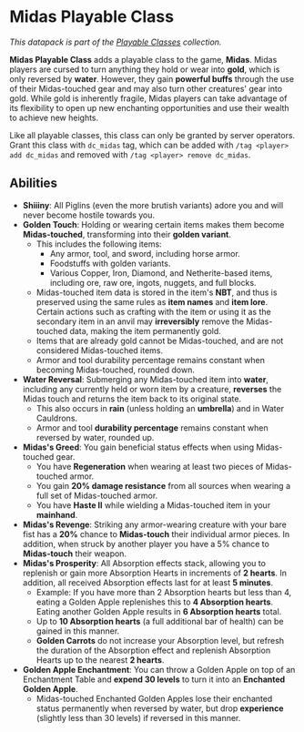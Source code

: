 # Midas Playable Class

*This datapack is part of the [Playable Classes](https://github.com/Drakonkinst/DrakonsDatapacks/wiki/Playable-Classes) collection.*

**Midas Playable Class** adds a playable class to the game, **Midas**. Midas players are cursed to turn anything they hold or wear into **gold**, which is only reversed by **water**. However, they gain **powerful buffs** through the use of their Midas-touched gear and may also turn other creatures' gear into gold. While gold is inherently fragile, Midas players can take advantage of its flexibility to open up new enchanting opportunities and use their wealth to achieve new heights.

Like all playable classes, this class can only be granted by server operators. Grant this class with `dc_midas` tag, which can be added with `/tag <player> add dc_midas` and removed with `/tag <player> remove dc_midas`.

## Abilities

* **Shiiiny**: All Piglins (even the more brutish variants) adore you and will never become hostile towards you.
* **Golden Touch**: Holding or wearing certain items makes them become **Midas-touched**, transforming into their **golden variant**.
  * This includes the following items:
    * Any armor, tool, and sword, including horse armor.
    * Foodstuffs with golden variants.
    * Various Copper, Iron, Diamond, and Netherite-based items, including ore, raw ore, ingots, nuggets, and full blocks.
  * Midas-touched item data is stored in the item's **NBT**, and thus is preserved using the same rules as **item names** and **item lore**. Certain actions such as crafting with the item or using it as the secondary item in an anvil may **irreversibly** remove the Midas-touched data, making the item permanently gold.
  * Items that are already gold cannot be Midas-touched, and are not considered Midas-touched items.
  * Armor and tool durability percentage remains constant when becoming Midas-touched, rounded down.
* **Water Reversal**: Submerging any Midas-touched item into **water**, including any currently held or worn item by a creature, **reverses** the Midas touch and returns the item back to its original state.
  * This also occurs in **rain** (unless holding an **umbrella**) and in Water Cauldrons.
  * Armor and tool **durability percentage** remains constant when reversed by water, rounded up.
* **Midas's Greed**: You gain beneficial status effects when using Midas-touched gear.
  * You have **Regeneration** when wearing at least two pieces of Midas-touched armor.
  * You gain **20% damage resistance** from all sources when wearing a full set of Midas-touched armor.
  * You have **Haste II** while wielding a Midas-touched item in your **mainhand**.
* **Midas's Revenge**: Striking any armor-wearing creature with your bare fist has a **20%** chance to **Midas-touch** their individual armor pieces. In addition, when struck by another player you have a 5% chance to **Midas-touch** their weapon.
* **Midas's Prosperity**: All Absorption effects stack, allowing you to replenish or gain more Absorption Hearts in increments of **2 hearts**. In addition, all received Absorption effects last for at least **5 minutes**.
  * Example: If you have more than 2 Absorption hearts but less than 4, eating a Golden Apple replenishes this to **4 Absorption hearts**. Eating another Golden Apple results in **6 Absorption hearts** total.
  * Up to **10 Absorption hearts** (a full additional bar of health) can be gained in this manner.
  * **Golden Carrots** do not increase your Absorption level, but refresh the duration of the Absorption effect and replenish Absorption Hearts up to the nearest **2 hearts**.
* **Golden Apple Enchantment**: You can throw a Golden Apple on top of an Enchantment Table and **expend 30 levels** to turn it into an **Enchanted Golden Apple**.
  * Midas-touched Enchanted Golden Apples lose their enchanted status permanently when reversed by water, but drop **experience** (slightly less than 30 levels) if reversed in this manner.
